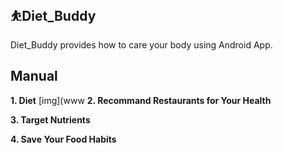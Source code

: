 ## ⛹Diet_Buddy
Diet_Buddy provides how to care your body using Android App.

## Manual
__1. Diet__
[img](www
__2. Recommand Restaurants for Your Health__

__3. Target Nutrients__

__4. Save Your Food Habits__
